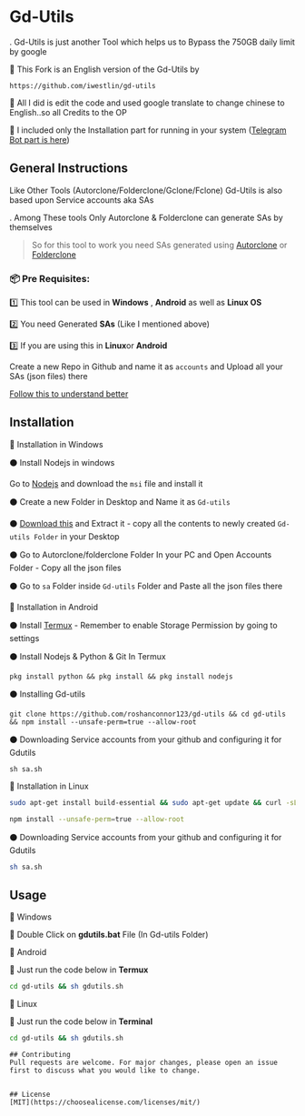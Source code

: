 # Gd-Utils

. Gd-Utils is just another Tool which helps us to Bypass the 750GB daily limit by google

🌟 This Fork is an English version of the Gd-Utils by 

    https://github.com/iwestlin/gd-utils

🌟 All I did is edit the code and used google translate to change chinese to English..so all Credits to the OP

🌟 I included only the Installation part for running in your system ([Telegram Bot part is here](https://github.com/roshanconnor123/Gdutils_Tgbot))
## General Instructions
Like Other Tools (Autorclone/Folderclone/Gclone/Fclone)  Gd-Utils is also based upon Service accounts aka SAs

. Among These tools Only Autorclone & Folderclone can generate SAs by themselves
>So for this tool to work you need SAs generated using [Autorclone](https://github.com/xyou365/AutoRclone) or [Folderclone](https://github.com/Spazzlo/folderclone)
### 📦 Pre Requisites:

1️⃣ This tool can be used in **Windows** , **Android** as well as **Linux OS**

2️⃣ You need Generated **SAs** (Like I mentioned above)

3️⃣ If you are using this in **Linux**or **Android**

Create a new Repo in Github and name it as `accounts` and Upload all your SAs (json files) there

[Follow this to understand better](https://telegra.ph/Uploading-Service-Accounts-to-Github-07-09)

## Installation
🔳 Installation in Windows

⚫ Install Nodejs in windows

Go to [Nodejs](https://nodejs.org/dist/v12.18.3/node-v12.18.3-x64.msi) and download the `msi` file and install it

⚫ Create a new Folder in Desktop and Name it as `Gd-utils`

⚫ [Download this](https://github.com/roshanconnor123/gd-utils/archive/master.zip) and Extract it - copy all the contents to newly created `Gd-utils Folder` in your Desktop

⚫ Go to Autorclone/folderclone Folder In your PC and Open Accounts Folder - Copy all the json files

⚫ Go to `sa` Folder inside `Gd-utils` Folder and Paste all the json files there

🔳 Installation in Android

⚫ Install [Termux](https://play.google.com/store/apps/details?id=com.termux&hl=en_IN%20%20) - Remember to enable Storage Permission by going to settings

⚫ Install Nodejs & Python & Git In Termux
```
pkg install python && pkg install && pkg install nodejs
```
⚫ Installing Gd-utils
```
git clone https://github.com/roshanconnor123/gd-utils && cd gd-utils && npm install --unsafe-perm=true --allow-root
```
⚫ Downloading Service accounts from your github and configuring it for Gdutils
```
sh sa.sh
```
🔳 Installation in Linux

```bash
sudo apt-get install build-essential && sudo apt-get update && curl -sL https://deb.nodesource.com/setup_14.x | sudo -E bash && sudo apt-get install -y nodejs && git clone https://github.com/roshanconnor123/gd-utils/ && cd gd-utils
```
```bash
npm install --unsafe-perm=true --allow-root
```
⚫ Downloading Service accounts from your github and configuring it for Gdutils
```bash
sh sa.sh
```
## Usage
🔷 Windows

🔴 Double Click on **gdutils.bat** File (In Gd-utils Folder)

🔷 Android

🔴 Just run the code below in **Termux**
```bash
cd gd-utils && sh gdutils.sh
```
🔷 Linux

🔴 Just run the code below in **Terminal**
```bash
cd gd-utils && sh gdutils.sh
```
```
## Contributing
Pull requests are welcome. For major changes, please open an issue first to discuss what you would like to change.


## License
[MIT](https://choosealicense.com/licenses/mit/)
